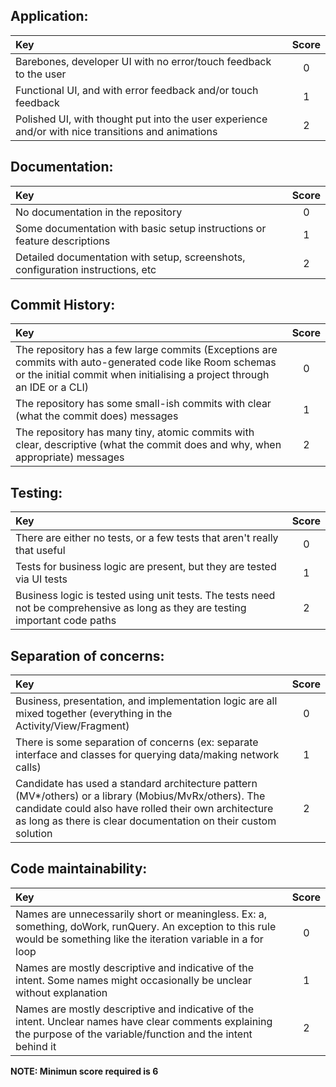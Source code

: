 ## Application:

| Key | Score |
| :--------------------------------------------------------------- | :----------:  |
| Barebones, developer UI with no error/touch feedback to the user | 0 |
| Functional UI, and with error feedback and/or touch feedback | 1 |
| Polished UI, with thought put into the user experience and/or with nice transitions and animations | 2 |

## Documentation:

| Key | Score |
| :--------------------------------------------------------------- | :----------:  |
| No documentation in the repository | 0 |
| Some documentation with basic setup instructions or feature descriptions | 1 |
| Detailed documentation with setup, screenshots, configuration instructions, etc | 2 |

## Commit History:

| Key | Score |
| :--------------------------------------------------------------- | :----------:  |
| The repository has a few large commits (Exceptions are commits with auto-generated code like Room schemas or the initial commit when initialising a project through an IDE or a CLI)| 0 |
| The repository has some small-ish commits with clear (what the commit does) messages| 1 |
| The repository has many tiny, atomic commits with clear, descriptive (what the commit does and why, when appropriate) messages| 2 |

## Testing:

| Key | Score |
| :--------------------------------------------------------------- | :----------:  |
| There are either no tests, or a few tests that aren't really that useful| 0 |
| Tests for business logic are present, but they are tested via UI tests| 1|
| Business logic is tested using unit tests. The tests need not be comprehensive as long as they are testing important code paths| 2 |

## Separation of concerns:

| Key | Score |
| :--------------------------------------------------------------- | :----------:  |
| Business, presentation, and implementation logic are all mixed together (everything in the Activity/View/Fragment)| 0|
| There is some separation of concerns (ex: separate interface and classes for querying data/making network calls)| 1|
| Candidate has used a standard architecture pattern (MV*/others) or a library (Mobius/MvRx/others). The candidate could also have rolled their own architecture as long as there is clear documentation on their custom solution| 2 |

## Code maintainability:

| Key | Score |
| :--------------------------------------------------------------- | :----------:  |
| Names are unnecessarily short or meaningless. Ex: a, something, doWork, runQuery. An exception to this rule would be something like the iteration variable in a for loop| 0 |
| Names are mostly descriptive and indicative of the intent. Some names might occasionally be unclear without explanation| 1|
| Names are mostly descriptive and indicative of the intent. Unclear names have clear comments explaining the purpose of the variable/function and the intent behind it| 2 |


**NOTE: Minimun score required is 6**
